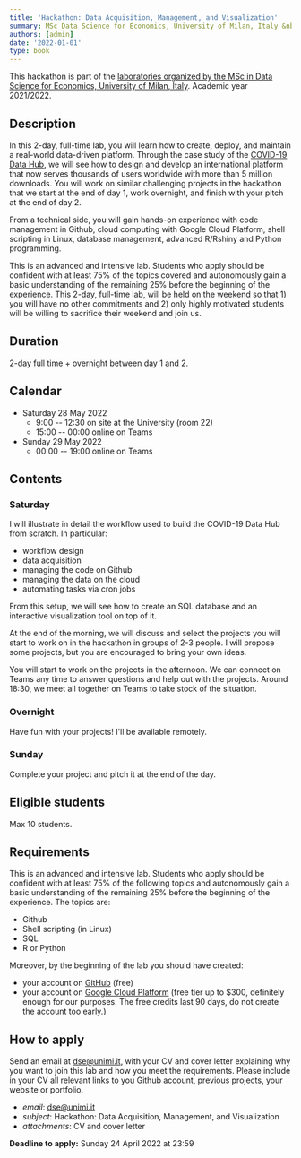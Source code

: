 ```yaml
---
title: 'Hackathon: Data Acquisition, Management, and Visualization'
summary: MSc Data Science for Economics, University of Milan, Italy &nbsp;&middot;&nbsp; May 28 -- 29, 2022
authors: [admin]
date: '2022-01-01'
type: book
---
```


This hackathon is part of the [laboratories organized by the MSc in Data Science for Economics, University of Milan, Italy](https://dse-lm91.cdl.unimi.it/en/courses/laboratories). Academic year 2021/2022.

## Description

In this 2-day, full-time lab, you will learn how to create, deploy, and maintain a real-world data-driven platform. Through the case study of the [COVID-19 Data Hub](https://covid19datahub.io/), we will see how to design and develop an international platform that now serves thousands of users worldwide with more than 5 million downloads. You will work on similar challenging projects in the hackathon that we start at the end of day 1, work overnight, and finish with your pitch at the end of day 2. 

From a technical side, you will gain hands-on experience with code management in Github, cloud computing with Google Cloud Platform, shell scripting in Linux, database management, advanced R/Rshiny and Python programming. 

This is an advanced and intensive lab. Students who apply should be confident with at least 75% of the topics covered and autonomously gain a basic understanding of the remaining 25% before the beginning of the experience. This 2-day, full-time lab, will be held on the weekend so that 1) you will have no other commitments and 2) only highly motivated students will be willing to sacrifice their weekend and join us.

## Duration

2-day full time + overnight between day 1 and 2.

## Calendar

- Saturday 28 May 2022
  - 9:00 -- 12:30 on site at the University (room 22)
  - 15:00 -- 00:00 online on Teams
- Sunday 29 May 2022
  - 00:00 -- 19:00 online on Teams

## Contents

### Saturday

I will illustrate in detail the workflow used to build the COVID-19 Data Hub from scratch. In particular:

- workflow design
- data acquisition
- managing the code on Github
- managing the data on the cloud
- automating tasks via cron jobs

From this setup, we will see how to create an SQL database and an interactive visualization tool on top of it. 

At the end of the morning, we will discuss and select the projects you will start to work on in the hackathon in groups of 2-3 people. I will propose some projects, but you are encouraged to bring your own ideas.

You will start to work on the projects in the afternoon. We can connect on Teams any time to answer questions and help out with the projects. Around 18:30, we meet all together on Teams to take stock of the situation.

### Overnight

Have fun with your projects! I'll be available remotely.

### Sunday

Complete your project and pitch it at the end of the day. 

## Eligible students

Max 10 students.

## Requirements

This is an advanced and intensive lab. Students who apply should be confident with at least 75% of the following topics and autonomously gain a basic understanding of the remaining 25% before the beginning of the experience. The topics are:

- Github
- Shell scripting (in Linux)
- SQL 
- R or Python 

Moreover, by the beginning of the lab you should have created:

- your account on [GitHub](https://github.com/) (free)
- your account on [Google Cloud Platform](https://cloud.google.com/free) (free tier up to $300, definitely enough for our purposes. The free credits last 90 days, do not create the account too early.)

## How to apply

Send an email at dse@unimi.it, with your CV and cover letter explaining why you want to join this lab and how you meet the requirements. Please include in your CV all relevant links to you Github account, previous projects, your website or portfolio. 

- *email*: dse@unimi.it
- *subject*: Hackathon: Data Acquisition, Management, and Visualization
- *attachments*: CV and cover letter


**Deadline to apply:** Sunday 24 April 2022 at 23:59
